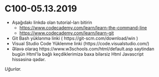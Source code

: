 # C100-05.13.2019
<ul>
<li>Aşağıdakı linkdə olan tutorial-ları bitirin
<ul>
<li><a href="https://www.codecademy.com/learn/learn-the-command-line" rel="nofollow">https://www.codecademy.com/learn/learn-the-command-line</a></li>
<li><a href="https://www.codecademy.com/learn/learn-git" rel="nofollow">https://www.codecademy.com/learn/learn-git</a></li>
</ul>
<li>Git Bash yüklənmə linki ( https://git-scm.com/download/win )</li>
<li>Visual Studio Code Yüklenme linki (https://code.visualstudio.com/)
<li>Əlavə olaraq https://www.w3schools.com/html/default.asp saytindan bugün Html'lə bağlı keçdiklerimizə baxa bilərsiz Html Javascript hissəsinə qədər.</li>

</li>
</ul>
<em> Uğurlar.</em>
